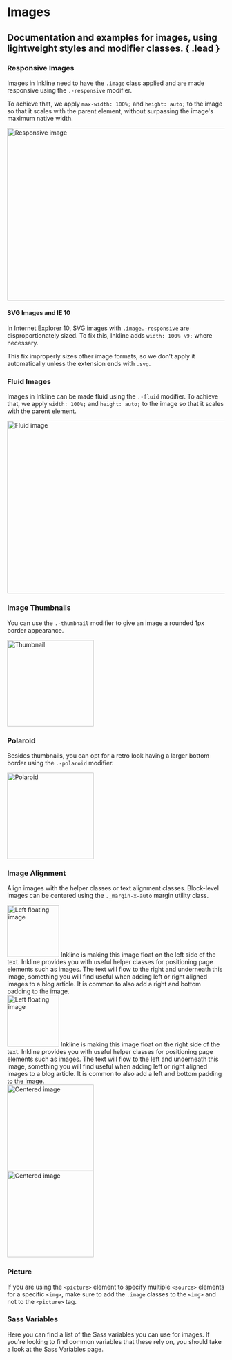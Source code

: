 # Images
## Documentation and examples for images, using lightweight styles and modifier classes. { .lead }

### Responsive Images
Images in Inkline need to have the `.image` class applied and are made responsive using the `.-responsive` modifier. 

To achieve that, we apply `max-width: 100%;` and `height: auto;` to the image so that it scales with the parent element, without surpassing the image's maximum native width.

<i-code-preview title="Responsive Images">

<img src="/images/placeholder-1000x400.jpg" width="1000" height="400" class="image -responsive" alt="Responsive image" link="https://github.com/inkline/inkline/tree/master/packages/inkline/src/css/core/images">

<template slot="html">

~~~html
<img src="..." width="1000" height="400" class="image -responsive" alt="Responsive image">
~~~

</template>
</i-code-preview>

#### SVG Images and IE 10
In Internet Explorer 10, SVG images with `.image.-responsive` are disproportionately sized. To fix this, Inkline adds `width: 100% \9;` where necessary. 

This fix improperly sizes other image formats, so we don’t apply it automatically unless the extension ends with `.svg`.

### Fluid Images
Images in Inkline can be made fluid using the `.-fluid` modifier. To achieve that, we apply `width: 100%;` and `height: auto;` to the image so that it scales with the parent element.

<i-code-preview title="Fluid Images">

<img src="/images/placeholder-1000x400.jpg" width="1000" height="400" class="image -fluid" alt="Fluid image">

<template slot="html">

~~~html
<img src="..." width="1000" height="400" class="image -fluid" alt="Fluid image">
~~~

</template>
</i-code-preview>

### Image Thumbnails
You can use the `.-thumbnail` modifier to give an image a rounded 1px border appearance.

<i-code-preview title="Image Thumbnails">

<img src="/images/placeholder-400x400.jpg" width="200" height="200" class="image -thumbnail" alt="Thumbnail">

<template slot="html">

~~~html
<img src="..." class="image -thumbnail" alt="Thumbnail">
~~~

</template>
</i-code-preview>

### Polaroid
Besides thumbnails, you can opt for a retro look having a larger bottom border using the `.-polaroid` modifier.

<i-code-preview title="Polaroid Image">

<img src="/images/placeholder-400x400.jpg" width="200" height="200" class="image -polaroid" alt="Polaroid">

<template slot="html">

~~~html
<img src="..." class="image -polaroid" alt="Polaroid">
~~~

</template>
</i-code-preview>

### Image Alignment
Align images with the helper classes or text alignment classes. Block-level images can be centered using the `._margin-x-auto` 
margin utility class.

<i-code-preview title="Image Alignment - Float Left">

<div class="_clearfix">
    <img src="/images/placeholder-400x400.jpg" width="120" height="120" class="image _float-left _padding-right-1 _padding-bottom-1" alt="Left floating image">
    Inkline is making this image float on the left side of the text. Inkline provides you with useful helper classes for positioning page elements such as images. The text will flow to the right and underneath this image, something you will find useful when adding left or right aligned images to a blog article. It is common to also add a right and bottom padding to the image. 
</div>

<template slot="html">

~~~html
<img src="..." class="image _float-left" alt="Left floating image">
~~~

</template>
</i-code-preview>


<i-code-preview title="Image Alignment - Float Right">

<div class="_clearfix">
    <img src="/images/placeholder-400x400.jpg" width="120" height="120" class="image _float-right _padding-left-1 _padding-bottom-1" alt="Left floating image">
    Inkline is making this image float on the right side of the text. Inkline provides you with useful helper classes for positioning page elements such as images. The text will flow to the left and underneath this image, something you will find useful when adding left or right aligned images to a blog article. It is common to also add a left and bottom padding to the image. 
</div>

<template slot="html">

~~~html
<img src="..." class="image _float-right" alt="Right floating image">
~~~

</template>
</i-code-preview>


<i-code-preview title="Image Alignment - Text Center">

<div class="_text-center">
    <img src="/images/placeholder-400x400.jpg" width="200" height="200" alt="Centered image">
</div>

<template slot="html">

~~~html
<div class="_text-center">
    <img src="..." alt="Centered image">
</div>
~~~

</template>
</i-code-preview>

<i-code-preview title="Image Alignment - Margin Auto">

<img src="/images/placeholder-400x400.jpg" width="200" height="200" class="_display-block _margin-x-auto" alt="Centered image">

<template slot="html">

~~~html
<img src="..." class="_display-block _margin-x-auto" alt="Centered image">
~~~

</template>
</i-code-preview>

### Picture
If you are using the `<picture>` element to specify multiple `<source>` elements for a specific `<img>`, make sure to add 
the `.image` classes to the `<img>` and not to the `<picture>` tag.

<i-code-preview title="Image Alignment - Margin Auto" default-active="html">
<template slot="html">

~~~html
​<picture>
    <source srcset="..." type="image/svg+xml">
    <img src="..." class="image -fluid -thumbnail" alt="...">
</picture>
~~~

</template>
</i-code-preview>


### Sass Variables
Here you can find a list of the Sass variables you can use for images. If you're looking to find common variables that these rely on, you should take a look at the <nuxt-link :to="{ name: 'docs-core-sass-variables' }">Sass Variables</nuxt-link> page.

<i-scss-preview title="Images" expanded :header="false">
    <template slot="scss">
        <api-table>
            <api-table-row>
                <template slot="property">$thumbnail-padding</template>
                <template slot="default"><code>$spacer / 2</code></template>
            </api-table-row>
            <api-table-row>
                <template slot="property">$thumbnail-background</template>
                <template slot="default"><code>$body-background</code></template>
            </api-table-row>
            <api-table-row>
                <template slot="property">$thumbnail-border-width</template>
                <template slot="default"><code>$border-width</code></template>
            </api-table-row>
            <api-table-row>
                <template slot="property">$thumbnail-border-color</template>
                <template slot="default"><code>$color-gray-40</code></template>
            </api-table-row>
            <api-table-row>
                <template slot="property">$thumbnail-border-radius</template>
                <template slot="default"><code>$border-radius-md</code></template>
            </api-table-row>
            <api-table-row>
                <template slot="property">$thumbnail-box-shadow</template>
                <template slot="default"><code>0 1px 2px rgba($color-black, 0.075)</code></template>
            </api-table-row>
            <api-table-row>
                <template slot="property">$thumbnail-transition</template>
                <template slot="default"><code>all 0.2s ease-in-out</code></template>
            </api-table-row>
            <api-table-row>
                <template slot="property">$polaroid-padding</template>
                <template slot="default"><code>$spacer * 3</code></template>
            </api-table-row>
            <api-table-row>
                <template slot="property">$figure-caption-font-size</template>
                <template slot="default"><code>90%</code></template>
            </api-table-row>
            <api-table-row>
                <template slot="property">$figure-caption-color</template>
                <template slot="default"><code>$color-gray-60</code></template>
            </api-table-row>
            <api-table-row>
                <template slot="property">$figure-image-margin-bottom</template>
                <template slot="default"><code>$spacer / 2</code></template>
            </api-table-row>
        </api-table>
    </template>
</i-scss-preview>
